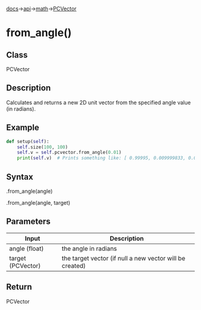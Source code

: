 [docs](/docs/)→[api](/docs/api)→[math](/docs/api/math/)→[PCVector](/docs/api/math/PCVector/PCVector.md)

# from_angle()

## Class

PCVector

## Description

Calculates and returns a new 2D unit vector from the specified angle value (in radians).

## Example

```py
def setup(self):
    self.size(100, 100)
    self.v = self.pcvector.from_angle(0.01)
    print(self.v)  # Prints something like: [ 0.99995, 0.009999833, 0.0 ]
```

## Syntax

.from_angle(angle)

.from_angle(angle, target)

## Parameters

| Input | Description |
|-------|-------------|
| angle	(float) | the angle in radians |
| target	(PCVector) | the target vector (if null a new vector will be created) |

## Return

PCVector